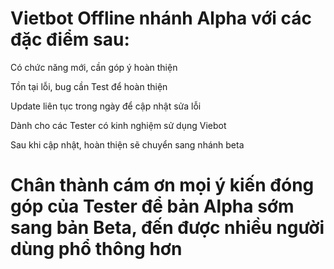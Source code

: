 
# Vietbot Offline nhánh Alpha với các đặc điểm sau:

Có chức năng mới, cần góp ý hoàn thiện

Tồn tại lỗi, bug cần Test để hoàn thiện

Update liên tục trong ngày để cập nhật sửa lỗi

Dành cho các Tester có kinh nghiệm sử dụng Viebot

Sau khi cập nhật, hoàn thiện sẽ chuyển sang nhánh beta

# Chân thành cám ơn mọi ý kiến đóng góp của Tester để bản Alpha sớm sang bản Beta, đến được nhiều người dùng phổ thông hơn

